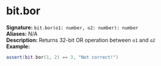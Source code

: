 # bit.bor
**Signature:** `bit.bor(o1: number, o2: number): number` <br>
**Aliases:** N/A <br>
**Description:** Returns 32-bit OR operation between `o1` and `o2` <br>
**Example:**
```lua
assert(bit.bor(1, 2) == 3, "Not correct!")
```
